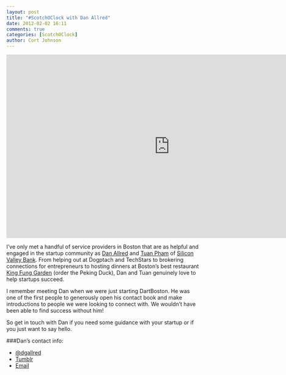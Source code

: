 ```yaml
---
layout: post
title: "#ScotchOClock with Dan Allred"
date: 2012-02-02 16:11
comments: true
categories: [ScotchOClock]
author: Cort Johnson
---
```

<iframe width="853" height="480" src="http://www.youtube.com/embed/HXxbnykAnNA" frameborder="0" allowfullscreen></iframe>

I’ve only met a handful of service providers in Boston that are as helpful and engaged in the startup community as [Dan Allred]("https://twitter.com/#!/dgallred") and [Tuan Pham]("https://twitter.com/#!/tuan617") of [Silicon Valley Bank]("http://www.svb.com/").  From helping out at Dogptach and TechStars to brokering connections for entrepreneurs to hosting dinners at Boston’s best restaurant [King Fung Garden]("http://www.yelp.com/biz/new-king-fung-garden-boston") (order the Peking Duck), Dan and Tuan genuinely love to help startups succeed.

I remember meeting Dan when we were just starting DartBoston. He was one of the first people to generously open his contact book and make introductions to people we were looking to connect with. We wouldn’t have been able to find success without him!

So get in touch with Dan if you need some guidance with your startup or if you just want to say hello.

###Dan’s contact info:

* [@dgallred]("https://twitter.com/#!/dgallred")
* [Tumblr]("http://danallred.tumblr.com/")
* [Email]("mailto:dallred@svb.com")